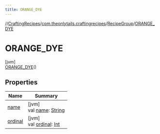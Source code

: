 ```yaml
---
title: ORANGE_DYE
---
```

//[CraftingRecipes](../../../../index.html)/[com.theonlytails.craftingrecipes](../../index.html)/[RecipeGroup](../index.html)/[ORANGE_DYE](index.html)



# ORANGE_DYE



[jvm]\
[ORANGE_DYE](index.html)()



## Properties


| Name | Summary |
|---|---|
| [name](name.html) | [jvm]<br>val [name](name.html): [String](https://kotlinlang.org/api/latest/jvm/stdlib/kotlin/-string/index.html) |
| [ordinal](ordinal.html) | [jvm]<br>val [ordinal](ordinal.html): [Int](https://kotlinlang.org/api/latest/jvm/stdlib/kotlin/-int/index.html) |

